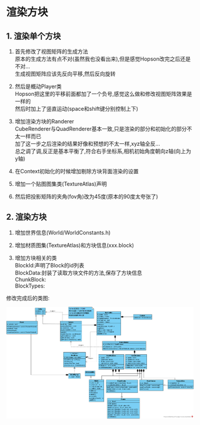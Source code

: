 # 渲染方块

## 1. 渲染单个方块

1. 首先修改了视图矩阵的生成方法  
    原本的生成方法有点不对(虽然我也没看出来),但是感觉Hopson改完之后还是不对...  
    生成视图矩阵应该先反向平移,然后反向旋转  
    
2. 然后是概动Player类  
    Hopson把这里的平移前面都加了一个负号,感觉这么做和修改视图矩阵效果是一样的  
    然后时加上了竖直运动(space和shift键分别控制上下)  
    
3. 增加渲染方块的Randerer  
    CubeRenderer与QuadRenderer基本一致,只是渲染的部分和初始化的部分不太一样而已  
    加了这一步之后渲染的结果好像和预想的不太一样,xyz轴全反...  
    总之调了调,反正是基本平衡了,符合右手坐标系,相机初始角度朝向z轴(向上为y轴)

4. 在Context初始化的时候增加剔除方块背面渲染的设置

5. 增加一个贴图图集类(TextureAtlas)声明

6. 然后把投影矩阵的夹角(fov角)改为45度(原本的90度太夸张了)

## 2. 渲染方块

1. 增加世界信息(World/WorldConstants.h)

2. 增加材质图集(TextureAtlas)和方块信息(xxx.block)

3. 增加方块相关的类  
    BlockId:声明了Block的id列表  
    BlockData:封装了读取方块文件的方法,保存了方块信息  
    ChunkBlock:  
    BlockTypes:
    
修改完成后的类图:
    
![类图](Class-Diagram.png)
    